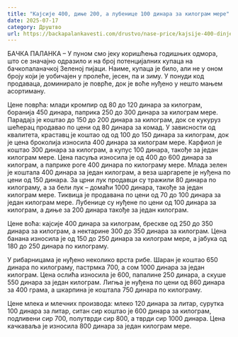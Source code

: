 ```yaml
---
title: "Кајсије 400, диње 200, а лубенице 100 динара за килограм мере"
date: 2025-07-17
category: Друштво
url: https://backapalankavesti.com/drustvo/nase-price/kajsije-400-dinje-200-a-lubenice-100-dinara-za-kilogram-mere/
---
```


БАЧКА ПАЛАНКА – У пуном смо јеку коришћења годишњих одмора, што се значајно одразило и на број потенцијалних купаца на бачкопаланачкој Зеленој пијаци. Наиме, купаца је било, али не у оном броју који је уобичајен у пролеће, јесен, па и зиму. У понуди код продаваца, доминирало је поврће, док је воће нуђено у нешто мањем асортиману.

Цене поврћа: млади кромпир од 80 до 120 динара за килограм, боранија 450 динара, паприка 250 до 300 динара за килограм мере. Парадајз је коштао до 150 до 200 динара за килограм, док се кукуруз шећерац продавао по цени од 80 динара за комад. У зависности од квалитета, краставц је коштао од од 100 до 150 динара за килограм, док је цена броколија износила 400 динара за килограм мере. Карфиол је коштао 300 динара за килограм, а купус 100 динара, такође за један килограм мере. Цена пасуља износила је од 400 до 600 динара за килограм, а паприке роге 400 динара по килограму мере. Млада зелен је коштала 400 динара за један килограм, а веза шаргарепе је нуђена по цени од 150 динара. За црни лук продавци су тражили 80 динара по килограму, а за бели лук – домаћи 1000 динара, такође за један килограм мере. Тиквица је продавана по цени од 70 до 100 динара за један килограм мере. Лубенице су нуђене по цени од 100 динара за килограм, а диње за 200 динара такође за један килограм.

Цене воћа: кајсије 400 динара за килограм, брескве од 250 до 350 динара за килограм, а нектарине 300 до 350 динара за килограм. Цена банана износила је од 150 до 250 динара за килограм мере, а јабука од 180 до 250 динара по килограму.

У рибарницама је нуђено неколико врста рибе. Шаран је коштао 650 динара по килограму, пастрмка 700, а сом 1000 динара за један килограм. Цена ослића износила је 600, папалине 250 динара, а скуше 550 динара за један килограм. Лигња је нуђена по цени од 860 динара за 400 грама, а шкарпина је коштала 750 динара по килограму.

Цене млека и млечних производа: млеко 120 динара за литар, сурутка 100 динара за литар, ситан сир коштао је 600 динара за килограм, подливени сир 700, полутврди сир 800, а тврди сир 1000 динара. Цена качкаваља је износила 800 динара за један килограм мере.
